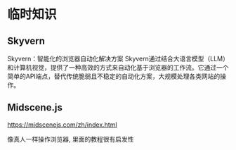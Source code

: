 # 临时知识

## Skyvern
Skyvern：智能化的浏览器自动化解决方案
Skyvern通过结合大语言模型（LLM）和计算机视觉，提供了一种高效的方式来自动化基于浏览器的工作流。它通过一个简单的API端点，替代传统脆弱且不稳定的自动化方案，大规模处理各类网站的操作。

## Midscene.js

https://midscenejs.com/zh/index.html


像真人一样操作浏览器, 里面的教程很有启发性